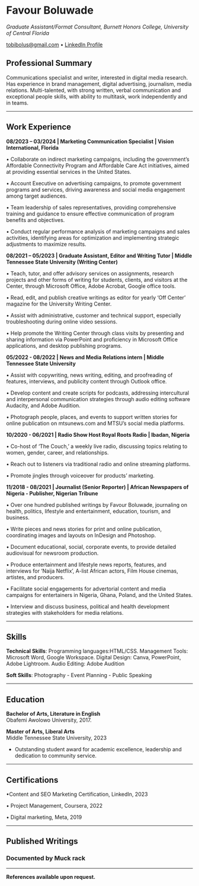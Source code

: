 # Favour Boluwade
*Graduate Assistant/Format Consultant, Burnett Honors College, University of Central Florida*

tobibolus@gmail.com  • [LinkedIn Profile](https://www.linkedin.com/in/favour-boluwade/)

## Professional Summary
Communications specialist and writer, interested in digital media research. Has experience in brand management, digital advertising, journalism, media relations. Multi-talented, with strong written, verbal communication and exceptional people skills, with ability to multitask, work independently and in teams.

---

## Work Experience
**08/2023 – 03/2024 | Marketing Communication Specialist | Vision International, Florida**  

•	Collaborate on indirect marketing campaigns, including the government’s Affordable Connectivity Program and Affordable Care Act initiatives, aimed at providing essential services in the United States.

•	Account Executive on advertising campaigns, to promote government programs and services, driving awareness and social media engagement among target audiences.

•	Team leadership of sales representatives, providing comprehensive training and guidance to ensure effective communication of program benefits and objectives.

•	Conduct regular performance analysis of marketing campaigns and sales activities, identifying areas for optimization and implementing strategic adjustments to maximize results.


**08/2021 – 05/2023 | Graduate Assistant, Editor and Writing Tutor | Middle Tennessee State University (Writing Center)**  

•	Teach, tutor, and offer advisory services on assignments, research projects and other forms of writing for students, clients, and visitors at the Center, through Microsoft Office, Adobe Acrobat, Google office tools.

•	Read, edit, and publish creative writings as editor for yearly ‘Off Center’ magazine for the University Writing Center. 

•	Assist with administrative, customer and technical support, especially troubleshooting during online video sessions.

•	Help promote the Writing Center through class visits by presenting and sharing information via PowerPoint and proficiency in Microsoft Office applications, and desktop publishing programs.


**05/2022 - 08/2022 | News and Media Relations intern | Middle Tennessee State University**  

•	Assist with copywriting, news writing, editing, and proofreading of features, interviews, and publicity content through Outlook office.

•	Develop content and create scripts for podcasts, addressing intercultural and interpersonal communication strategies through audio editing software Audacity, and Adobe Audition.

•	Photograph people, places, and events to support written stories for online publication on mtsunews.com and MTSU’s social media platforms.


**10/2020 - 06/2021 | Radio Show Host Royal Roots Radio | Ibadan, Nigeria**  

•	Co-host of ‘The Couch,’ a weekly live radio, discussing topics relating to women, gender, career, and relationships.

•	Reach out to listeners via traditional radio and online streaming platforms.

•	Promote jingles through voiceover for products’ marketing.
 
**11/2018 - 08/2021 | Journalist (Senior Reporter) | African Newspapers of Nigeria - Publisher, Nigerian Tribune**

•	Over one hundred published writings by Favour Boluwade, journaling on health, politics, lifestyle and entertainment, education, tourism, and business.

•	Write pieces and news stories for print and online publication, coordinating images and layouts on InDesign and Photoshop.

•	Document educational, social, corporate events, to provide detailed audiovisual for newsroom production.

•	Produce entertainment and lifestyle news reports, features, and interviews for ‘Naija Netflix’, A-list African actors, Film House cinemas, artistes, and producers.

•	Facilitate social engagements for advertorial content and media campaigns for entertainers in Nigeria, Ghana, Poland, and the United States.

•	Interview and discuss business, political and health development strategies with stakeholders for media relations.

---

## Skills

**Technical Skills**: Programming languages:HTML/CSS.   Management Tools: Microsoft Word, Google Workspace.   Digital Design: Canva, PowerPoint, Adobe Lightroom.  Audio Editing: Adobe Audition

**Soft Skills**: Photography - Event Planning - Public Speaking 

---
## Education

**Bachelor of Arts, Literature in English**  
Obafemi Awolowo University, 2017.

**Master of Arts, Liberal Arts**  
Middle Tennessee State University, 2023 
- Outstanding student award for academic excellence, leadership and dedication to community service.

---

## Certifications

•Content and SEO Marketing Certification, LinkedIn, 2023

•	Project Management, Coursera, 2022

•	Digital marketing, Meta, 2019 	

---
## Published Writings

### Documented by Muck rack

---

**References available upon request.**

